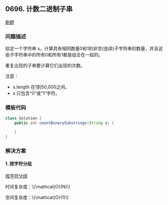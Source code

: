 <script src="https://cdn.bootcss.com/mathjax/2.7.7/MathJax.js?config=TeX-AMS-MML_HTMLorMML"></script>

## 0696. 计数二进制子串

[刷题](qu0696/solu/Solution.java)

### 问题描述

给定一个字符串 s，计算具有相同数量0和1的非空(连续)子字符串的数量，并且这些子字符串中的所有0和所有1都是组合在一起的。

重复出现的子串要计算它们出现的次数。

注意：

* s.length 在1到50,000之间。
* s 只包含“0”或“1”字符。


### 模板代码

``` java
class Solution {
    public int countBinarySubstrings(String s) {

    }
}
```

### 解决方案

#### 1. 按字符分组

[按字符分组](qu0696/solu1/Solution.java)

时间复杂度：\\(\mathcal{O}(N)\\)

空间复杂度：\\(\mathcal{O}(1)\\)
